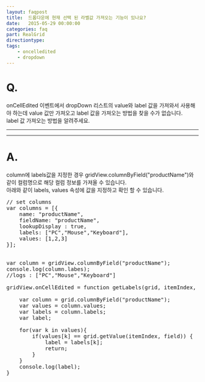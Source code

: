 ```yaml
---
layout: faqpost
title:  드롭다운에 현재 선택 된 라벨값 가져오는 기능이 있나요?
date:   2015-05-29 00:00:00
categories: faq
part: RealGrid
directiontype: 
tags:
    - oncelledited
    - dropdown
---
```


# Q.

onCellEdited 이벤트에서 dropDown 리스트의 value와 label 값을 가져와서 사용해야 하는데 value 값만 가져오고 label 값을 가져오는 방법을 찾을 수가 없습니다.   
label 값 가져오는 방법을 알려주세요.
  
---
***

# A.

column에 labels값을 지정한 경우 gridView.columnByField("productName")와 같이 컬럼명으로 해당 컬럼 정보를 가져올 수 있습니다.  
아래와 같이 labels, values 속성에 값을 지정하고 확인 할 수 있습니다.  

<pre class="prettyprint">
// set columns
var columns = [{
    name: "productName",
    fieldName: "productName",
    lookupDisplay : true,
    labels: ["PC","Mouse","Keyboard"],
    values: [1,2,3]
}];


var column = gridView.columnByField("productName");
console.log(column.labes);
//logs : ["PC","Mouse","Keyboard"]

gridView.onCellEdited = function getLabels(grid, itemIndex, dataRow, field){ 

    var column = grid.columnByField("productName");
    var values = column.values;
    var labels = column.labels;
    var label;

    for(var k in values){
        if(values[k] == grid.getValue(itemIndex, field)) {
            label = labels[k];
            return;
        }
    }
    console.log(label);
}
</pre>